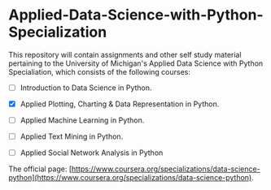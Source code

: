 # Applied-Data-Science-with-Python-Specialization

This repository will contain assignments and other self study material pertaining to the University of Michigan's Applied Data Science with Python Specialiation, which consists of the following courses:

- [ ] Introduction to Data Science in Python.
- [x] Applied Plotting, Charting & Data Representation in Python.
- [ ] Applied Machine Learning in Python.
- [ ] Applied Text Mining in Python.
- [ ] Applied Social Network Analysis in Python



The official page: [https://www.coursera.org/specializations/data-science-python](https://www.coursera.org/specializations/data-science-python).
